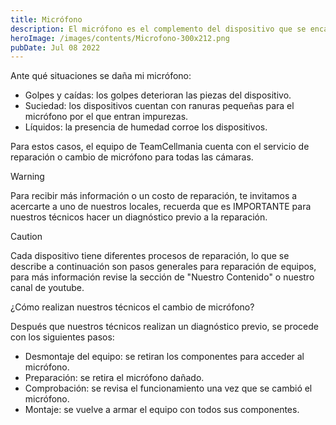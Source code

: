 ```yaml
---
title: Micrófono
description: El micrófono es el complemento del dispositivo que se encarga de captar el sonido, es indispensable para realizar llamadas o grabar videos.
heroImage: /images/contents/Microfono-300x212.png
pubDate: Jul 08 2022
---
```


Ante qué situaciones se daña mi micrófono:

- Golpes y caídas: los golpes deterioran las piezas del dispositivo.
- Suciedad: los dispositivos cuentan con ranuras pequeñas para el micrófono por el que entran impurezas.
- Líquidos: la presencia de humedad corroe los dispositivos.

Para estos casos, el equipo de TeamCellmania cuenta con el servicio de reparación o cambio de micrófono para todas las cámaras.

> [!WARNING]
> Para recibir más información o un costo de reparación, te invitamos a acercarte a uno de nuestros locales, recuerda que es IMPORTANTE para nuestros técnicos hacer un diagnóstico previo a la reparación.

> [!CAUTION]
> Cada dispositivo tiene diferentes procesos de reparación, lo que se describe a continuación son pasos generales para reparación de equipos, para más información revise la sección de \"Nuestro Contenido\" o nuestro canal de youtube.

¿Cómo realizan nuestros técnicos el cambio de micrófono?

Después que nuestros técnicos realizan un diagnóstico previo, se procede con los siguientes pasos:

- Desmontaje del equipo: se retiran los componentes para acceder al micrófono.
- Preparación: se retira el micrófono dañado.
- Comprobación: se revisa el funcionamiento una vez que se cambió el micrófono.
- Montaje: se vuelve a armar el equipo con todos sus componentes.
